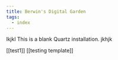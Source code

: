 ```yaml
---
title: Berwin's Digital Garden
tags:
  - index
---
```

lkjkl
This is a blank Quartz installation.
jkhjk

[[test1]]
[[testing template]]

